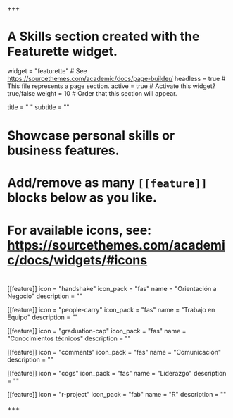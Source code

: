 +++
# A Skills section created with the Featurette widget.
widget = "featurette"  # See https://sourcethemes.com/academic/docs/page-builder/
headless = true  # This file represents a page section.
active = true  # Activate this widget? true/false
weight = 10  # Order that this section will appear.

title = " "
subtitle = ""

# Showcase personal skills or business features.
# 
# Add/remove as many `[[feature]]` blocks below as you like.
# 
# For available icons, see: https://sourcethemes.com/academic/docs/widgets/#icons
# <i class="far fa-handshake"></i>

[[feature]]
  icon = "handshake"
  icon_pack = "fas"
  name = "Orientación a Negocio"
  description = ""
  
[[feature]]
  icon = "people-carry"
  icon_pack = "fas"
  name = "Trabajo en Equipo"
  description = ""
  
[[feature]]
  icon = "graduation-cap"
  icon_pack = "fas"
  name = "Conocimientos técnicos"
  description = ""  
  
[[feature]]
  icon = "comments"
  icon_pack = "fas"
  name = "Comunicación"
  description = ""

[[feature]]
  icon = "cogs"
  icon_pack = "fas"
  name = "Liderazgo"
  description = ""

[[feature]]
  icon = "r-project"
  icon_pack = "fab"
  name = "R"
  description = ""  
  
+++
